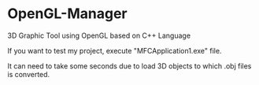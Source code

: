 # OpenGL-Manager
3D Graphic Tool using OpenGL based on C++ Language

If you want to test my project, execute "MFCApplication1.exe" file.

It can need to take some seconds due to load 3D objects to which .obj files is converted.
